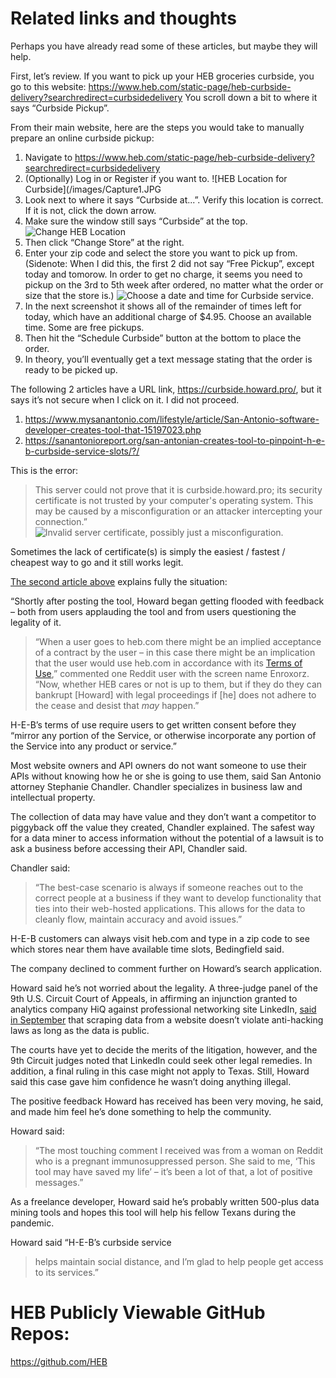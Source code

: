 # Related links and thoughts
Perhaps you have already read some of these articles, but maybe they will help.

First, let’s review. If you want to pick up your HEB groceries curbside, you go to this website:
https://www.heb.com/static-page/heb-curbside-delivery?searchredirect=curbsidedelivery
You scroll down a bit to where it says “Curbside Pickup”.

From their main website, here are the steps you would take to manually prepare an online curbside pickup:
1. Navigate to https://www.heb.com/static-page/heb-curbside-delivery?searchredirect=curbsidedelivery
1. (Optionally) Log in or Register if you want to.
![HEB Location for Curbside](/images/Capture1.JPG
1. Look next to where it says “Curbside at...”. Verify this location is correct. If it is not, click the down arrow.
1. Make sure the window still says “Curbside” at the top.
![Change HEB Location](/images/Capture2.JPG)
1. Then click “Change Store” at the right.
1. Enter your zip code and select the store you want to pick up from.
(Sidenote: When I did this, the first 2 did not say “Free Pickup”, except today and tomorow. 
In order to get no charge, it seems you need to pickup on the 3rd to 5th week after ordered, no matter what the order or size that the store is.)
![Choose a date and time for Curbside service.](/images/Capture4.JPG)
1. In the next screenshot it shows all of the remainder of times left for today, which have an additional charge of $4.95. Choose an available time. Some are free pickups.
1. Then hit the “Schedule Curbside” button at the bottom to place the order.
1. In theory, you’ll eventually get a text message stating that the order is ready to be picked up.

The following 2 articles have a URL link, https://curbside.howard.pro/, but it says it’s not secure when I click on it. I did not proceed.
1. https://www.mysanantonio.com/lifestyle/article/San-Antonio-software-developer-creates-tool-that-15197023.php
1. https://sanantonioreport.org/san-antonian-creates-tool-to-pinpoint-h-e-b-curbside-service-slots/?/

This is the error:
> This server could not prove that it is curbside.howard.pro; its security certificate is not trusted by your computer's operating system. This may be caused by a misconfiguration or an attacker intercepting your connection.”
![Invalid server certificate, possibly just a misconfiguration.](/images/Capture5.JPG)

Sometimes the lack of certificate(s) is simply the easiest / fastest / cheapest way to go and it still works legit.

[The second article above](https://sanantonioreport.org/san-antonian-creates-tool-to-pinpoint-h-e-b-curbside-service-slots/?/) explains fully the situation:

“Shortly after posting the tool, Howard began getting flooded with feedback – both from users applauding the tool and from users questioning the legality of it. 

> “When a user goes to heb.com there might be an implied acceptance of a contract by the user – in this case there might be an implication that the user would use heb.com in accordance with its [Terms of Use](https://www.heb.com/terms),” 
commented one Reddit user with the screen name Enroxorz. 
> “Now, whether HEB cares or not is up to them, but if they do they can bankrupt [Howard] with legal proceedings if [he] does not adhere to the cease and desist that *may* happen.”

H-E-B’s terms of use require users to get written consent before they “mirror any portion of the Service, or otherwise incorporate any portion of the Service into any product or service.”

Most website owners and API owners do not want someone to use their APIs without knowing how he or she is going to use them, said San Antonio attorney Stephanie Chandler. Chandler specializes in business law and intellectual property. 

The collection of data may have value and they don’t want a competitor to piggyback off the value they created, Chandler explained. The safest way for a data miner to access information without the potential of a lawsuit is to ask a business before accessing their API, Chandler said. 

Chandler said:
> “The best-case scenario is always if someone reaches out to the correct people at a business if 
> they want to develop functionality that ties into their web-hosted applications. This 
> allows for the data to cleanly flow, maintain accuracy and avoid issues.”

H-E-B customers can always visit heb.com and type in a zip code to see which stores near them have available time slots, Bedingfield said.  

The company declined to comment further on Howard’s search application.

Howard said he’s not worried about the legality. A three-judge panel of the 9th U.S. Circuit Court of Appeals, in affirming an injunction granted to analytics company HiQ against professional networking site LinkedIn, [said in September](https://www.theverge.com/2019/9/10/20859399/linkedin-hiq-data-scraping-cfaa-lawsuit-ninth-circuit-ruling) that scraping data from a website doesn’t violate anti-hacking laws as long as the data is public.

The courts have yet to decide the merits of the litigation, however, and the 9th Circuit judges noted that LinkedIn could seek other legal remedies. In addition, a final ruling in this case might not apply to Texas. Still, Howard said this case gave him confidence he wasn’t doing anything illegal.

The positive feedback Howard has received has been very moving, he said, and made him feel he’s done something to help the community.

Howard said:

> “The most touching comment I received was from a woman on Reddit who is a pregnant 
> immunosuppressed person. She said to me, ‘This tool may have saved my life’ – it’s 
> been a lot of that, a lot of positive messages.” 

As a freelance developer, Howard said he’s probably written 500-plus data mining tools and hopes this tool will help his fellow Texans during the pandemic. 

Howard said “H-E-B’s curbside service 
> helps maintain social distance, and I’m glad to help people get access to its services.” 

# HEB Publicly Viewable GitHub Repos:
https://github.com/HEB
